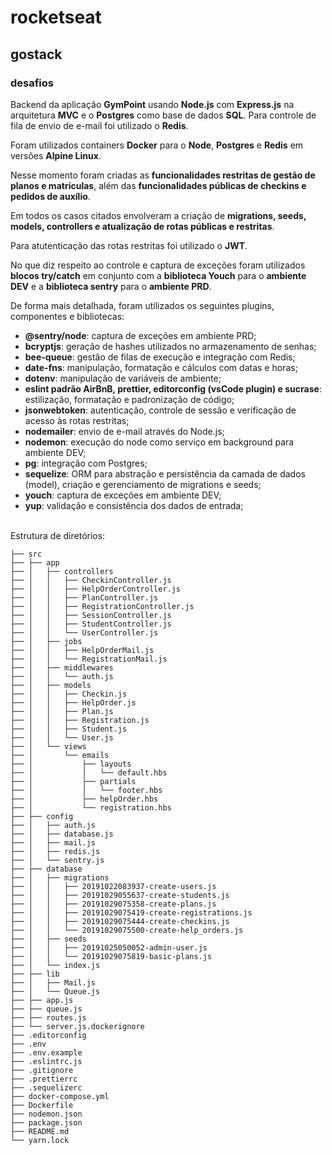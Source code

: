 # rocketseat
## gostack
### desafios
Backend da aplicação <strong>GymPoint</strong> usando <strong>Node.js</strong> com <strong>Express.js</strong> na arquitetura <strong>MVC</strong> e o <strong>Postgres</strong> como base de dados <strong>SQL</strong>. 
Para controle de fila de envio de e-mail foi utilizado o <strong>Redis</strong>.

Foram utilizados containers <strong>Docker</strong> para o <strong>Node</strong>, <strong>Postgres</strong> e <strong>Redis</strong> em versões <strong>Alpine Linux</strong>.

Nesse momento foram criadas as <strong>funcionalidades restritas de gestão de planos e matrículas</strong>, além das <strong>funcionalidades públicas de checkins e pedidos de auxílio</strong>. 

Em todos os casos citados envolveram a criação de <strong>migrations, seeds, models, controllers e atualização de rotas públicas e restritas</strong>.

Para atutenticação das rotas restritas foi utilizado o <strong>JWT</strong>.

No que diz respeito ao controle e captura de exceções foram utilizados <strong>blocos try/catch</strong> em conjunto com a <strong>biblioteca Youch</strong> para o <strong>ambiente DEV</strong> e a <strong>biblioteca sentry</strong> para o <strong>ambiente PRD</strong>.

De forma mais detalhada, foram utilizados os seguintes plugins, componentes e bibliotecas:
- <strong>@sentry/node</strong>: captura de exceções em ambiente PRD;
- <strong>bcryptjs</strong>: geração de hashes utilizados no armazenamento de senhas;
- <strong>bee-queue</strong>: gestão de filas de execução e integração com Redis;
- <strong>date-fns</strong>: manipulação, formatação e cálculos com datas e horas;
- <strong>dotenv</strong>: manipulação de variáveis de ambiente;
- <strong>eslint padrão AirBnB, prettier, editorconfig (vsCode plugin) e sucrase</strong>: estilização, formatação e padronização de código;
- <strong>jsonwebtoken</strong>: autenticação, controle de sessão e verificação de acesso às rotas restritas;
- <strong>nodemailer</strong>: envio de e-mail através do Node.js;
- <strong>nodemon</strong>: execução do node como serviço em background para ambiente DEV;
- <strong>pg</strong>: integração com Postgres;
- <strong>sequelize</strong>: ORM para abstração e persistência da camada de dados (model), criação e gerenciamento de migrations e seeds;
- <strong>youch</strong>: captura de exceções em ambiente DEV;
- <strong>yup</strong>: validação e consistência dos dados de entrada;
<br /><br />

Estrutura de diretórios:
```
├── src
├── ├── app
├── │   ├── controllers
├── │   │   ├── CheckinController.js
├── │   │   ├── HelpOrderController.js
├── │   │   ├── PlanController.js
├── │   │   ├── RegistrationController.js
├── │   │   ├── SessionController.js
├── │   │   ├── StudentController.js
├── │   │   └── UserController.js
├── │   ├── jobs
├── │   │   ├── HelpOrderMail.js
├── │   │   └── RegistrationMail.js
├── │   ├── middlewares
├── │   │   └── auth.js
├── │   ├── models
├── │   │   ├── Checkin.js
├── │   │   ├── HelpOrder.js
├── │   │   ├── Plan.js
├── │   │   ├── Registration.js
├── │   │   ├── Student.js
├── │   │   └── User.js
├── │   └── views
├── │       └── emails
├── │           ├── layouts
├── │           │   └── default.hbs
├── │           ├── partials
├── │           │   └── footer.hbs
├── │           ├── helpOrder.hbs
├── │           └── registration.hbs
├── ├── config
├── │   ├── auth.js
├── │   ├── database.js
├── │   ├── mail.js
├── │   ├── redis.js
├── │   └── sentry.js
├── ├── database
├── │   ├── migrations
├── │   │   ├── 20191022083937-create-users.js
├── │   │   ├── 20191029055637-create-students.js
├── │   │   ├── 20191029075358-create-plans.js
├── │   │   ├── 20191029075419-create-registrations.js
├── │   │   ├── 20191029075444-create-checkins.js
├── │   │   └── 20191029075500-create-help_orders.js
├── │   ├── seeds
├── │   │   ├── 20191025050052-admin-user.js
├── │   │   └── 20191029075819-basic-plans.js
├── │   └── index.js
├── ├── lib
├── │   ├── Mail.js
├── │   └── Queue.js
├── ├── app.js
├── ├── queue.js
├── ├── routes.js
├── └── server.js.dockerignore
├── .editorconfig
├── .env
├── .env.example
├── .eslintrc.js
├── .gitignore
├── .prettierrc
├── .sequelizerc
├── docker-compose.yml
├── Dockerfile
├── nodemon.json
├── package.json
├── README.md
└── yarn.lock
